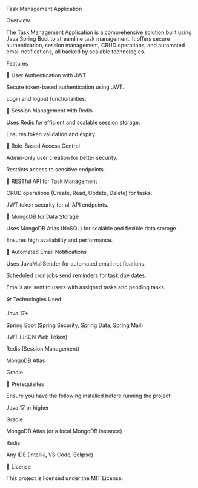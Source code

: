 Task Management Application

     

Overview

The Task Management Application is a comprehensive solution built using Java Spring Boot to streamline task management. It offers secure authentication, session management, CRUD operations, and automated email notifications, all backed by scalable technologies.

Features

🔐 User Authentication with JWT

Secure token-based authentication using JWT.

Login and logout functionalities.


🚀 Session Management with Redis

Uses Redis for efficient and scalable session storage.

Ensures token validation and expiry.


👮 Role-Based Access Control

Admin-only user creation for better security.

Restricts access to sensitive endpoints.


📝 RESTful API for Task Management

CRUD operations (Create, Read, Update, Delete) for tasks.

JWT token security for all API endpoints.


💾 MongoDB for Data Storage

Uses MongoDB Atlas (NoSQL) for scalable and flexible data storage.

Ensures high availability and performance.


📩 Automated Email Notifications

Uses JavaMailSender for automated email notifications.

Scheduled cron jobs send reminders for task due dates.

Emails are sent to users with assigned tasks and pending tasks.


🛠 Technologies Used

Java 17+

Spring Boot (Spring Security, Spring Data, Spring Mail)

JWT (JSON Web Token)

Redis (Session Management)

MongoDB Atlas

Gradle


📌 Prerequisites

Ensure you have the following installed before running the project:

Java 17 or higher

Gradle

MongoDB Atlas (or a local MongoDB instance)

Redis

Any IDE (IntelliJ, VS Code, Eclipse)


📜 License

This project is licensed under the MIT License.
